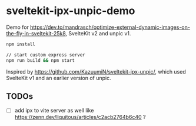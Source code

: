 # sveltekit-ipx-unpic-demo

Demo for https://dev.to/mandrasch/optimize-external-dynamic-images-on-the-fly-in-sveltekit-25k8, SvelteKit v2 and unpic v1.

```bash
npm install

// start custom express server
npm run build && npm start
```

Inspired by https://github.com/KazuumiN/sveltekit-ipx-unpic/, which used SvelteKit v1 and an earlier version of unpic.

## TODOs

- [ ] add ipx to vite server as well like https://zenn.dev/liquitous/articles/c2acb2764b6c40 ?
